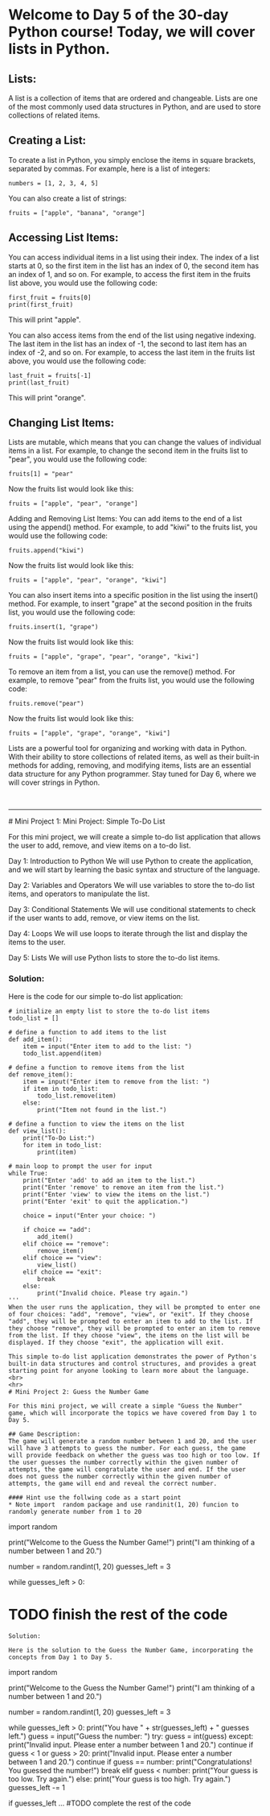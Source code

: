 # Welcome to Day 5 of the 30-day Python course! Today, we will cover lists in Python.

## Lists:
A list is a collection of items that are ordered and changeable. Lists are one of the most commonly used data structures in Python, and are used to store collections of related items.

## Creating a List:
To create a list in Python, you simply enclose the items in square brackets, separated by commas. For example, here is a list of integers:

```
numbers = [1, 2, 3, 4, 5]
````
You can also create a list of strings:

```
fruits = ["apple", "banana", "orange"]
```

## Accessing List Items:
You can access individual items in a list using their index. The index of a list starts at 0, so the first item in the list has an index of 0, the second item has an index of 1, and so on. For example, to access the first item in the fruits list above, you would use the following code:

```
first_fruit = fruits[0]
print(first_fruit)
```
This will print "apple".

You can also access items from the end of the list using negative indexing. The last item in the list has an index of -1, the second to last item has an index of -2, and so on. For example, to access the last item in the fruits list above, you would use the following code:

```
last_fruit = fruits[-1]
print(last_fruit)
```

This will print "orange".

## Changing List Items:
Lists are mutable, which means that you can change the values of individual items in a list. For example, to change the second item in the fruits list to "pear", you would use the following code:

```
fruits[1] = "pear"
```
Now the fruits list would look like this:

```
fruits = ["apple", "pear", "orange"]
```

Adding and Removing List Items:
You can add items to the end of a list using the append() method. For example, to add "kiwi" to the fruits list, you would use the following code:

```
fruits.append("kiwi")
```
Now the fruits list would look like this:

```
fruits = ["apple", "pear", "orange", "kiwi"]
```

You can also insert items into a specific position in the list using the insert() method. For example, to insert "grape" at the second position in the fruits list, you would use the following code:

```
fruits.insert(1, "grape")
```

Now the fruits list would look like this:

```
fruits = ["apple", "grape", "pear", "orange", "kiwi"]
```
To remove an item from a list, you can use the remove() method. For example, to remove "pear" from the fruits list, you would use the following code:

```
fruits.remove("pear")
```

Now the fruits list would look like this:

```
fruits = ["apple", "grape", "orange", "kiwi"]
```

Lists are a powerful tool for organizing and working with data in Python. With their ability to store collections of related items, 
as well as their built-in methods for adding, removing, and modifying items, lists are an essential data structure for any Python programmer. 
Stay tuned for Day 6, where we will cover strings in Python.

<br>
<hr>
# Mini Project 1: 
Mini Project: Simple To-Do List

For this mini project, we will create a simple to-do list application that allows the user to add, remove, and view items on a to-do list.

Day 1: Introduction to Python
We will use Python to create the application, and we will start by learning the basic syntax and structure of the language.

Day 2: Variables and Operators
We will use variables to store the to-do list items, and operators to manipulate the list.

Day 3: Conditional Statements
We will use conditional statements to check if the user wants to add, remove, or view items on the list.

Day 4: Loops
We will use loops to iterate through the list and display the items to the user.

Day 5: Lists
We will use Python lists to store the to-do list items.

### Solution:

Here is the code for our simple to-do list application:

```
# initialize an empty list to store the to-do list items
todo_list = []

# define a function to add items to the list
def add_item():
    item = input("Enter item to add to the list: ")
    todo_list.append(item)

# define a function to remove items from the list
def remove_item():
    item = input("Enter item to remove from the list: ")
    if item in todo_list:
        todo_list.remove(item)
    else:
        print("Item not found in the list.")

# define a function to view the items on the list
def view_list():
    print("To-Do List:")
    for item in todo_list:
        print(item)

# main loop to prompt the user for input
while True:
    print("Enter 'add' to add an item to the list.")
    print("Enter 'remove' to remove an item from the list.")
    print("Enter 'view' to view the items on the list.")
    print("Enter 'exit' to quit the application.")
    
    choice = input("Enter your choice: ")
    
    if choice == "add":
        add_item()
    elif choice == "remove":
        remove_item()
    elif choice == "view":
        view_list()
    elif choice == "exit":
        break
    else:
        print("Invalid choice. Please try again.")
'''
When the user runs the application, they will be prompted to enter one of four choices: "add", "remove", "view", or "exit". If they choose "add", they will be prompted to enter an item to add to the list. If they choose "remove", they will be prompted to enter an item to remove from the list. If they choose "view", the items on the list will be displayed. If they choose "exit", the application will exit.

This simple to-do list application demonstrates the power of Python's built-in data structures and control structures, and provides a great starting point for anyone looking to learn more about the language.
<br>
<hr>
# Mini Project 2: Guess the Number Game

For this mini project, we will create a simple "Guess the Number" game, which will incorporate the topics we have covered from Day 1 to Day 5.

## Game Description:
The game will generate a random number between 1 and 20, and the user will have 3 attempts to guess the number. For each guess, the game will provide feedback on whether the guess was too high or too low. If the user guesses the number correctly within the given number of attempts, the game will congratulate the user and end. If the user does not guess the number correctly within the given number of attempts, the game will end and reveal the correct number.

#### Hint use the follwing code as a start point 
* Note import  random package and use randinit(1, 20) funcion to randomly generate number from 1 to 20
```
import random

print("Welcome to the Guess the Number Game!")
print("I am thinking of a number between 1 and 20.")

number = random.randint(1, 20)
guesses_left = 3

while guesses_left > 0:
   # TODO finish the rest of the code 
```
Solution:

Here is the solution to the Guess the Number Game, incorporating the concepts from Day 1 to Day 5.

```
import random

print("Welcome to the Guess the Number Game!")
print("I am thinking of a number between 1 and 20.")

number = random.randint(1, 20)
guesses_left = 3

while guesses_left > 0:
    print("You have " + str(guesses_left) + " guesses left.")
    guess = input("Guess the number: ")
    try:
        guess = int(guess)
    except:
        print("Invalid input. Please enter a number between 1 and 20.")
        continue
    if guess < 1 or guess > 20:
        print("Invalid input. Please enter a number between 1 and 20.")
        continue
    if guess == number:
        print("Congratulations! You guessed the number!")
        break
    elif guess < number:
        print("Your guess is too low. Try again.")
    else:
        print("Your guess is too high. Try again.")
    guesses_left -= 1

if guesses_left ...
   #TODO complete the rest of the code
 

```
